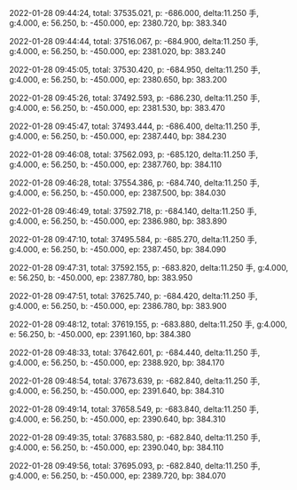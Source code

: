 2022-01-28 09:44:24, total: 37535.021, p: -686.000, delta:11.250 手, g:4.000, e: 56.250, b: -450.000, ep: 2380.720, bp: 383.340

2022-01-28 09:44:44, total: 37516.067, p: -684.900, delta:11.250 手, g:4.000, e: 56.250, b: -450.000, ep: 2381.020, bp: 383.240

2022-01-28 09:45:05, total: 37530.420, p: -684.950, delta:11.250 手, g:4.000, e: 56.250, b: -450.000, ep: 2380.650, bp: 383.200

2022-01-28 09:45:26, total: 37492.593, p: -686.230, delta:11.250 手, g:4.000, e: 56.250, b: -450.000, ep: 2381.530, bp: 383.470

2022-01-28 09:45:47, total: 37493.444, p: -686.400, delta:11.250 手, g:4.000, e: 56.250, b: -450.000, ep: 2387.440, bp: 384.230

2022-01-28 09:46:08, total: 37562.093, p: -685.120, delta:11.250 手, g:4.000, e: 56.250, b: -450.000, ep: 2387.760, bp: 384.110

2022-01-28 09:46:28, total: 37554.386, p: -684.740, delta:11.250 手, g:4.000, e: 56.250, b: -450.000, ep: 2387.500, bp: 384.030

2022-01-28 09:46:49, total: 37592.718, p: -684.140, delta:11.250 手, g:4.000, e: 56.250, b: -450.000, ep: 2386.980, bp: 383.890

2022-01-28 09:47:10, total: 37495.584, p: -685.270, delta:11.250 手, g:4.000, e: 56.250, b: -450.000, ep: 2387.450, bp: 384.090

2022-01-28 09:47:31, total: 37592.155, p: -683.820, delta:11.250 手, g:4.000, e: 56.250, b: -450.000, ep: 2387.780, bp: 383.950

2022-01-28 09:47:51, total: 37625.740, p: -684.420, delta:11.250 手, g:4.000, e: 56.250, b: -450.000, ep: 2386.780, bp: 383.900

2022-01-28 09:48:12, total: 37619.155, p: -683.880, delta:11.250 手, g:4.000, e: 56.250, b: -450.000, ep: 2391.160, bp: 384.380

2022-01-28 09:48:33, total: 37642.601, p: -684.440, delta:11.250 手, g:4.000, e: 56.250, b: -450.000, ep: 2388.920, bp: 384.170

2022-01-28 09:48:54, total: 37673.639, p: -682.840, delta:11.250 手, g:4.000, e: 56.250, b: -450.000, ep: 2391.640, bp: 384.310

2022-01-28 09:49:14, total: 37658.549, p: -683.840, delta:11.250 手, g:4.000, e: 56.250, b: -450.000, ep: 2390.640, bp: 384.310

2022-01-28 09:49:35, total: 37683.580, p: -682.840, delta:11.250 手, g:4.000, e: 56.250, b: -450.000, ep: 2390.040, bp: 384.110

2022-01-28 09:49:56, total: 37695.093, p: -682.840, delta:11.250 手, g:4.000, e: 56.250, b: -450.000, ep: 2389.720, bp: 384.070